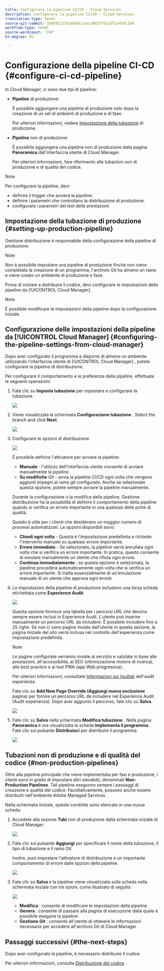```yaml
---
title: Configurare la pipeline CI/CD - Cloud Services
description: Configurare la pipeline CI/CD - Cloud Services
translation-type: tm+mt
source-git-commit: 3b9592117d2eb48c1cec30027f5a15f2a45dc3a9
workflow-type: tm+mt
source-wordcount: '747'
ht-degree: 0%

---
```



# Configurazione della pipeline CI-CD {#configure-ci-cd-pipeline}

In Cloud Manager, ci sono due tipi di pipeline:

* **Pipeline** di produzione:

   È possibile aggiungere una pipeline di produzione solo dopo la creazione di un set di ambienti di produzione e di fase.

   Per ulteriori informazioni, vedere [Impostazione della tubazione](configure-pipeline.md#setting-up-the-pipeline) di produzione.

* **Pipeline** non di produzione:

   È possibile aggiungere una pipeline non di produzione dalla pagina **Panoramica** dall&#39;interfaccia utente di Cloud Manager.

   Per ulteriori informazioni, fare riferimento alle tubazioni [](configure-pipeline.md#non-production-pipelines) non di produzione e di qualità del codice.

>[!NOTE]
>Per configurare la pipeline, devi:
> * definire il trigger che avvierà la pipeline.
> * definire i parametri che controllano la distribuzione di produzione.
> * configurare i parametri del test delle prestazioni.


## Impostazione della tubazione di produzione {#setting-up-production-pipeline}

Gestione distribuzione è responsabile della configurazione della pipeline di produzione.

>[!NOTE]
>Non è possibile impostare una pipeline di produzione finché non viene completata la creazione di un programma, l&#39;archivio Git ha almeno un ramo e viene creato un ambiente di produzione e fase.

Prima di iniziare a distribuire il codice, devi configurare le impostazioni della pipeline da [!UICONTROL Cloud Manager].

>[!NOTE]
>
>È possibile modificare le impostazioni della pipeline dopo la configurazione iniziale.

## Configurazione delle impostazioni della pipeline da [!UICONTROL Cloud Manager] {#configuring-the-pipeline-settings-from-cloud-manager}

Dopo aver configurato il programma e disporre di almeno un ambiente utilizzando l&#39;interfaccia utente di [!UICONTROL Cloud Manager] , potete configurare la pipeline di distribuzione.

Per configurare il comportamento e le preferenze della pipeline, effettuate le seguenti operazioni:

1. Fate clic su **Imposta tubazione** per impostare e configurare la tubazione.

   ![](assets/set-up-pipeline1.png)

1. Viene visualizzata la schermata **Configurazione tubazione** . Select the branch and click **Next**.

   ![](assets/setup-1.png)

1. Configurare le opzioni di distribuzione.

   ![](assets/setup-2.png)

   È possibile definire l&#39;attivatore per avviare la pipeline:

   * **Manuale** : l&#39;utilizzo dell&#39;interfaccia utente consente di avviare manualmente la pipeline.
   * **Su modifiche** Git - avvia la pipeline CI/CD ogni volta che vengono aggiunti impegni al ramo git configurato. Anche se selezionate questa opzione, potete sempre avviare la pipeline manualmente.

   Durante la configurazione o la modifica della pipeline, Gestione distribuzione ha la possibilità di definire il comportamento della pipeline quando si verifica un errore importante in una qualsiasi delle porte di qualità.

   Questo è utile per i clienti che desiderano un maggior numero di processi automatizzati. Le opzioni disponibili sono:

   * **Chiedi ogni volta** - Questa è l&#39;impostazione predefinita e richiede l&#39;intervento manuale su qualsiasi errore importante.
   * **Errore immediato** - Se selezionato, la pipeline verrà annullata ogni volta che si verifica un errore importante. In pratica, questo consente di emulare manualmente un utente che rifiuta ogni errore.
   * **Continua immediatamente** : se questa opzione è selezionata, la pipeline procederà automaticamente ogni volta che si verifica un errore importante. Si tratta essenzialmente di un&#39;emulazione manuale di un utente che approva ogni errore.


1. Le impostazioni della pipeline di produzione includono una terza scheda etichettata come **Experience Audit**.

   ![](assets/setup-3.png)

   Questa opzione fornisce una tabella per i percorsi URL che devono sempre essere inclusi in Experience Audit. L&#39;utente può inserire manualmente un percorso URL da includere. È possibile includere fino a 25 righe. Se non ci sono pagine inviate dall&#39;utente in questa sezione, la pagina iniziale del sito verrà inclusa nel controllo dell&#39;esperienza come impostazione predefinita.

   >[!NOTE]
   > Le pagine configurate verranno inviate al servizio e valutate in base alle prestazioni, all&#39;accessibilità, al SEO (ottimizzazione motore di ricerca), alle best practice e ai test PWA (app Web progressiva).

   Per ulteriori informazioni, consultate [Informazioni sui risultati](/help/implementing/cloud-manager/experience-audit-testing.md) dell&#39;audit esperienza.

   Fate clic su **Add New Page Override (Aggiungi nuova esclusione** pagina) per fornire un percorso URL da includere nel Experience Audit (Audit esperienza). Dopo aver aggiunto il percorso, fate clic su **Salva**.

   ![](assets/exp-audit2.png)

1. Fate clic su **Salva** nella schermata **Modifica tubazione** . Nella pagina **Panoramica** è ora visualizzata la scheda **Implementa il programma** . Fate clic sul pulsante **Distribuisci** per distribuire il programma.

   ![](assets/configure-pipeline5.png)


## Tubazioni non di produzione e di qualità del codice {#non-production-pipelines}

Oltre alla pipeline principale che viene implementata per fasi e produzione, i clienti sono in grado di impostare altri oleodotti, denominati **Non-Production Pipelines**. Tali pipeline eseguono sempre i passaggi di creazione e qualità del codice. Facoltativamente, possono anche essere distribuiti nell&#39;ambiente Adobe Managed Services.

Nella schermata iniziale, queste condotte sono elencate in una nuova scheda:

1. Accedete alla sezione **Tubi** non di produzione dalla schermata iniziale di Cloud Manager.

   ![](assets/configure-pipeline6.png)

1. Fate clic sul pulsante **Aggiungi** per specificare il nome della tubazione, il tipo di tubazione e il ramo Git.

   Inoltre, puoi impostare l&#39;attivatore di distribuzione e un importante comportamento di errore dalle opzioni della pipeline.

   ![](assets/non-prod-pipe1.png)

1. Fate clic su **Salva** e la pipeline viene visualizzata sulla scheda nella schermata iniziale con tre azioni, come illustrato di seguito:

   ![](assets/configure-pipeline8.png)

   * **Modifica** : consente di modificare le impostazioni della pipeline
   * **Genera** : consente di passare alla pagina di esecuzione dalla quale è possibile eseguire la pipeline
   * **Gestione Git** : consente all&#39;utente di ottenere le informazioni necessarie per accedere all&#39;archivio Git di Cloud Manager

## Passaggi successivi {#the-next-steps}

Dopo aver configurato la pipeline, è necessario distribuire il codice.

Per ulteriori informazioni, consulta [Distribuzione del codice](deploy-code.md) .
